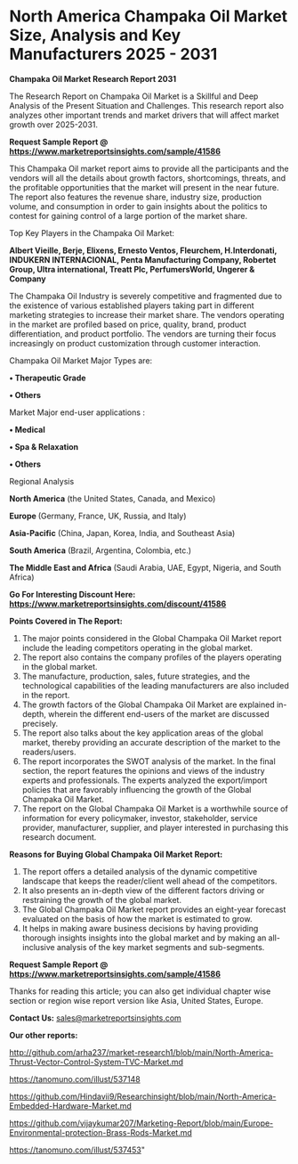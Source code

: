 # North America Champaka Oil Market Size, Analysis and Key Manufacturers 2025 - 2031

<strong>Champaka Oil Market Research Report 2031</strong>

The Research Report on Champaka Oil Market is a Skillful and Deep Analysis of the Present Situation and Challenges. This research report also analyzes other important trends and market drivers that will affect market growth over 2025-2031.

<strong>Request Sample Report @ <a href=https://www.marketreportsinsights.com/sample/41586>https://www.marketreportsinsights.com/sample/41586</a></strong>

This Champaka Oil market report aims to provide all the participants and the vendors will all the details about growth factors, shortcomings, threats, and the profitable opportunities that the market will present in the near future. The report also features the revenue share, industry size, production volume, and consumption in order to gain insights about the politics to contest for gaining control of a large portion of the market share.

Top Key Players in the Champaka Oil Market:

<strong>Albert Vieille, Berje, Elixens, Ernesto Ventos, Fleurchem, H.Interdonati, INDUKERN INTERNACIONAL, Penta Manufacturing Company, Robertet Group, Ultra international, Treatt Plc, PerfumersWorld, Ungerer & Company</strong>

The Champaka Oil Industry is severely competitive and fragmented due to the existence of various established players taking part in different marketing strategies to increase their market share. The vendors operating in the market are profiled based on price, quality, brand, product differentiation, and product portfolio. The vendors are turning their focus increasingly on product customization through customer interaction.

Champaka Oil Market Major Types are:

<strong>•  Therapeutic Grade

•  Others</strong>

Market Major end-user applications :

<strong>•  Medical

•  Spa & Relaxation

•  Others</strong>

Regional Analysis

</u><strong><b>North America</b></strong> (the United States, Canada, and Mexico)

<strong><b>Europe </b></strong>(Germany, France, UK, Russia, and Italy)

<strong><b>Asia-Pacific</b></strong> (China, Japan, Korea, India, and Southeast Asia)

<strong><b>South America</b></strong> (Brazil, Argentina, Colombia, etc.)

<strong><b>The Middle East and Africa</b></strong> (Saudi Arabia, UAE, Egypt, Nigeria, and South Africa)

<strong>Go For Interesting Discount Here: <a href=https://www.marketreportsinsights.com/discount/41586>https://www.marketreportsinsights.com/discount/41586</a></strong>

<strong>Points Covered in The Report:</strong>
<ol>
  <li>The major points considered in the Global Champaka Oil Market report include the leading competitors operating in the global market.</li>
  <li>The report also contains the company profiles of the players operating in the global market.</li>
  <li>The manufacture, production, sales, future strategies, and the technological capabilities of the leading manufacturers are also included in the report.</li>
  <li>The growth factors of the Global Champaka Oil Market are explained in-depth, wherein the different end-users of the market are discussed precisely.</li>
  <li>The report also talks about the key application areas of the global market, thereby providing an accurate description of the market to the readers/users.</li>
  <li>The report incorporates the SWOT analysis of the market. In the final section, the report features the opinions and views of the industry experts and professionals. The experts analyzed the export/import policies that are favorably influencing the growth of the Global Champaka Oil Market.</li>
  <li>The report on the Global Champaka Oil Market is a worthwhile source of information for every policymaker, investor, stakeholder, service provider, manufacturer, supplier, and player interested in purchasing this research document.</li>
</ol>
<strong>Reasons for Buying Global Champaka Oil Market Report:</strong>

<ol>
  <li>The report offers a detailed analysis of the dynamic competitive landscape that keeps the reader/client well ahead of the competitors.</li>
  <li>It also presents an in-depth view of the different factors driving or restraining the growth of the global market.</li>
  <li>The Global Champaka Oil Market report provides an eight-year forecast evaluated on the basis of how the market is estimated to grow.</li>
  <li>It helps in making aware business decisions by having providing thorough insights insights into the global market and by making an all-inclusive analysis of the key market segments and sub-segments.</li>
</ol>
<strong>Request Sample Report @ <a href=https://www.marketreportsinsights.com/sample/41586>https://www.marketreportsinsights.com/sample/41586</a></strong>


Thanks for reading this article; you can also get individual chapter wise section or region wise report version like Asia, United States, Europe.

<strong>Contact Us:</strong>
sales@marketreportsinsights.com

<strong>Our other reports:</strong>

<a href=http://github.com/arha237/market-research1/blob/main/North-America-Thrust-Vector-Control-System-TVC-Market.md>http://github.com/arha237/market-research1/blob/main/North-America-Thrust-Vector-Control-System-TVC-Market.md</a>

<a href=https://tanomuno.com/illust/537148>https://tanomuno.com/illust/537148</a>

<a href=https://github.com/Hindavii9/Researchinsight/blob/main/North-America-Embedded-Hardware-Market.md>https://github.com/Hindavii9/Researchinsight/blob/main/North-America-Embedded-Hardware-Market.md</a>

<a href=https://github.com/vijaykumar207/Marketing-Report/blob/main/Europe-Environmental-protection-Brass-Rods-Market.md>https://github.com/vijaykumar207/Marketing-Report/blob/main/Europe-Environmental-protection-Brass-Rods-Market.md</a>

<a href=https://tanomuno.com/illust/537453>https://tanomuno.com/illust/537453</a>"
